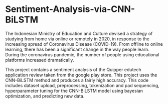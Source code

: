 # Sentiment-Analysis-via-CNN-BiLSTM
The Indonesian Ministry of Education and Culture devised a strategy of studying from home via online or remotely in 2020, in response to the increasing spread of Coronavirus Disease (COVID-19). From offline to online learning, there has been a significant change in the way people learn. During the coronavirus pandemic, the number of people using educational platforms increased dramatically.

This project contains a sentiment analysis of the Quipper edutech application review taken from the google play store. This project uses the CNN-BiLSTM method and produces a fairly high accuracy.
This code includes dataset upload, preprocessing, tokenization and pad sequencing, hyperparameter tuning for the CNN-BiLSTM model using bayesian optimization, and predicting new data.

